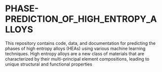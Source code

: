 # PHASE-PREDICTION_OF_HIGH_ENTROPY_ALLOYS
This repository contains code, data, and documentation for predicting the phases of high entropy alloys (HEAs) using various machine learning techniques. High entropy alloys are a new class of materials that are characterized by their multi-principal element compositions, leading to unique structural and functional properties
